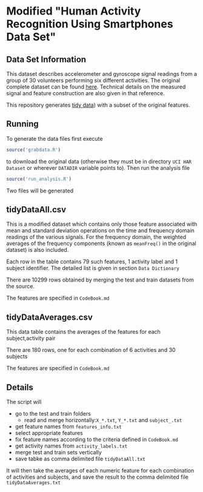 # Modified "Human Activity Recognition Using Smartphones Data Set"

## Data Set Information

This dataset describes accelerometer and gyroscope signal readings from a group of 30 volunteers performing six different activities. The original complete dataset can be found [here](http://archive.ics.uci.edu/ml/datasets/Human+Activity+Recognition+Using+Smartphones). Technical details on the measured signal and feature construction are also given in that reference.

This repository generates [tidy data](https://github.com/jotinha/datasharing)) with a subset of the original features.

## Running

To generate the data files first execute

```R
source('grabdata.R')  
```

to download the original data (otherwise they must be in directory `UCI HAR Dataset` or wherever `DATADIR` variable points to). Then  run the analysis file

```R
source('run_analysis.R')
```

Two files will be generated

## tidyDataAll.csv

This is a modified dataset which contains only those feature associated with mean and standard deviation operations on the time and frequency domain readings of the various signals. For the frequency domain, the weighted averages of the frequency components (known as `meanFreq()` in the original dataset) is also included. 

Each row in the table contains 79 such features, 1 activity label and 1 subject identifier. The detailed list is given in section `Data Dictionary`

There are 10299 rows obtained by merging the test and train datasets from the source.

The features are specified in `CodeBook.md`

## tidyDataAverages.csv

This data table contains the averages of the features for each subject,activity pair

There are 180 rows, one for each combination of 6 activities and 30 subjects

The features are specified in `CodeBook.md`

## Details

The script will
* go to the test and train folders
  - read and merge horizontally:`X_*.txt`, `Y_*.txt` and `subject_.txt`
* get feature names from `features_info.txt`
* select appropriate features
* fix feature names according to the criteria defined in `CodeBook.md`
* get activity names from `activity_labels.txt`
* merge test and train sets vertically
* save tabke as comma delimited file `tidyDataAll.txt`

It will then take the averages of each numeric feature for each combination of activities and subjects, and save the result to the comma delimited file `tidyDataAverages.txt`

